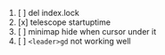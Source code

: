 1. [ ] del index.lock
2. [x] telescope startuptime
3. [ ] minimap hide when cursor under it
4. [ ] `<leader>gd` not working well
